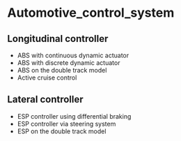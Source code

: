 # Automotive_control_system

## Longitudinal controller

- ABS with continuous dynamic actuator
- ABS with discrete dynamic actuator
- ABS on the double track model
- Active cruise control

## Lateral controller

- ESP controller using differential braking
- ESP controller via steering system
- ESP on the double track model